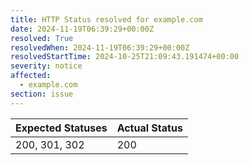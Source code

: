 ```yaml
---
title: HTTP Status resolved for example.com
date: 2024-11-19T06:39:29+00:00Z
resolved: True
resolvedWhen: 2024-11-19T06:39:29+00:00Z
resolvedStartTime: 2024-10-25T21:09:43.191474+00:00
severity: notice
affected:
  - example.com
section: issue
---
```


| Expected Statuses | Actual Status  |
|-------------------|----------------|
| 200, 301, 302 | 200 |
